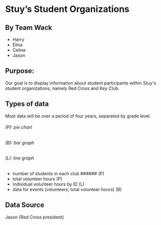 # Stuy’s Student Organizations

## By Team Wack
- Harry
- Elina
- Celine
- Jason

## Purpose:
Our goal is to display information about student participants within Stuy's student organizations, namely Red Cross and Key Club. 

## Types of data
Most data will be over a period of four years, separated by grade level.
###### (P): pie chart
###### (B): bar graph
###### (L): line graph
- number of students in each club ###### (P)
- total volunteer hours (P)
- individual volunteer hours by ID (L)
- data for events (volunteers, total volunteer hours) (B) 


## Data Source
Jason (Red Cross president)
